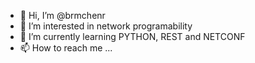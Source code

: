 - 👋 Hi, I’m @brmchenr
- 👀 I’m interested in network programability
- 🌱 I’m currently learning PYTHON, REST and NETCONF
- 📫 How to reach me ... 

<!---
brmchenr/brmchenr is a ✨ special ✨ repository because its `README.md` (this file) appears on your GitHub profile.
You can click the Preview link to take a look at your changes.
--->
